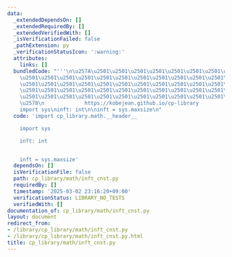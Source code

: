 ```yaml
---
data:
  _extendedDependsOn: []
  _extendedRequiredBy: []
  _extendedVerifiedWith: []
  _isVerificationFailed: false
  _pathExtension: py
  _verificationStatusIcon: ':warning:'
  attributes:
    links: []
  bundledCode: "'''\n\u257A\u2501\u2501\u2501\u2501\u2501\u2501\u2501\u2501\u2501\u2501\
    \u2501\u2501\u2501\u2501\u2501\u2501\u2501\u2501\u2501\u2501\u2501\u2501\u2501\
    \u2501\u2501\u2501\u2501\u2501\u2501\u2501\u2501\u2501\u2501\u2501\u2501\u2501\
    \u2501\u2501\u2501\u2501\u2501\u2501\u2501\u2501\u2501\u2501\u2501\u2501\u2501\
    \u2501\u2501\u2501\u2501\u2501\u2501\u2501\u2501\u2501\u2501\u2501\u2501\u2501\
    \u2578\n             https://kobejean.github.io/cp-library               \n'''\n\
    import sys\ninft: int\n\ninft = sys.maxsize\n"
  code: 'import cp_library.math.__header__

    import sys

    inft: int


    inft = sys.maxsize'
  dependsOn: []
  isVerificationFile: false
  path: cp_library/math/inft_cnst.py
  requiredBy: []
  timestamp: '2025-03-02 23:16:20+09:00'
  verificationStatus: LIBRARY_NO_TESTS
  verifiedWith: []
documentation_of: cp_library/math/inft_cnst.py
layout: document
redirect_from:
- /library/cp_library/math/inft_cnst.py
- /library/cp_library/math/inft_cnst.py.html
title: cp_library/math/inft_cnst.py
---
```

